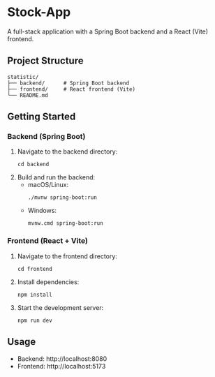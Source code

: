 # Stock-App

A full-stack application with a Spring Boot backend and a React (Vite) frontend.

## Project Structure

```
statistic/
├── backend/      # Spring Boot backend
├── frontend/     # React frontend (Vite)
└── README.md
```

## Getting Started

### Backend (Spring Boot)

1. Navigate to the backend directory:
   ```
   cd backend
   ```
2. Build and run the backend:
   - macOS/Linux:
     ```
     ./mvnw spring-boot:run
     ```
   - Windows:
     ```
     mvnw.cmd spring-boot:run
     ```

### Frontend (React + Vite)

1. Navigate to the frontend directory:
   ```
   cd frontend
   ```
2. Install dependencies:
   ```
   npm install
   ```
3. Start the development server:
   ```
   npm run dev
   ```

## Usage

- Backend: http://localhost:8080
- Frontend: http://localhost:5173
